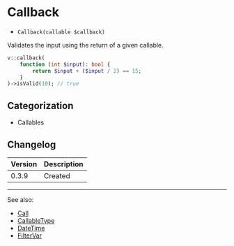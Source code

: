 # Callback

- `Callback(callable $callback)`

Validates the input using the return of a given callable.

```php
v::callback(
    function (int $input): bool {
        return $input + ($input / 2) == 15;
    }
)->isValid(10); // true
```

## Categorization

- Callables

## Changelog

Version | Description
--------|-------------
  0.3.9 | Created

***
See also:

- [Call](Call.md)
- [CallableType](CallableType.md)
- [DateTime](DateTime.md)
- [FilterVar](FilterVar.md)
